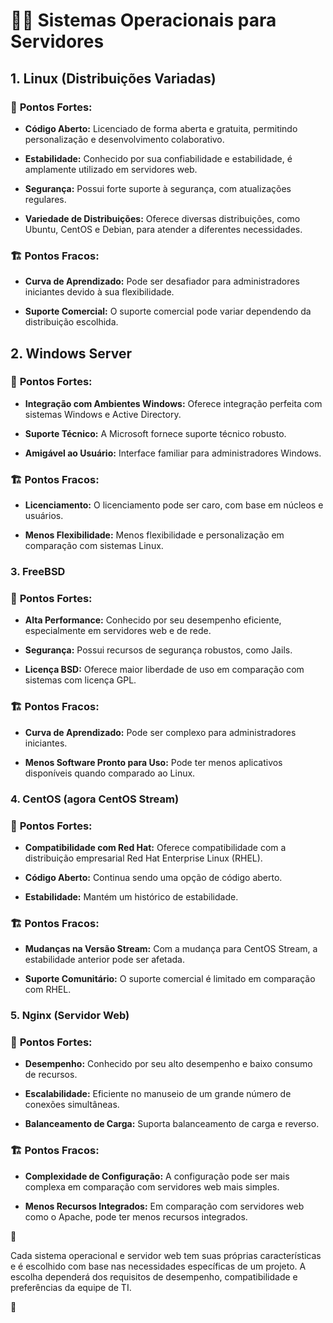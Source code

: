 # 👩‍💻 Sistemas Operacionais para Servidores

## 1. Linux (Distribuições Variadas)

### 🦾 **Pontos Fortes:**

- **Código Aberto:** Licenciado de forma aberta e gratuita, permitindo personalização e desenvolvimento colaborativo.

- **Estabilidade:** Conhecido por sua confiabilidade e estabilidade, é amplamente utilizado em servidores web.

- **Segurança:** Possui forte suporte à segurança, com atualizações regulares.

- **Variedade de Distribuições:** Oferece diversas distribuições, como Ubuntu, CentOS e Debian, para atender a diferentes necessidades.

### 🏗 **Pontos Fracos:**

- **Curva de Aprendizado:** Pode ser desafiador para administradores iniciantes devido à sua flexibilidade.

- **Suporte Comercial:** O suporte comercial pode variar dependendo da distribuição escolhida.

## 2. Windows Server

### 🦾 **Pontos Fortes:**

- **Integração com Ambientes Windows:** Oferece integração perfeita com sistemas Windows e Active Directory.

- **Suporte Técnico:** A Microsoft fornece suporte técnico robusto.

- **Amigável ao Usuário:** Interface familiar para administradores Windows.

### 🏗 **Pontos Fracos:**

- **Licenciamento:** O licenciamento pode ser caro, com base em núcleos e usuários.

- **Menos Flexibilidade:** Menos flexibilidade e personalização em comparação com sistemas Linux.

### 3. FreeBSD

### 🦾 **Pontos Fortes:**

- **Alta Performance:** Conhecido por seu desempenho eficiente, especialmente em servidores web e de rede.

- **Segurança:** Possui recursos de segurança robustos, como Jails.

- **Licença BSD:** Oferece maior liberdade de uso em comparação com sistemas com licença GPL.

### 🏗 **Pontos Fracos:**

- **Curva de Aprendizado:** Pode ser complexo para administradores iniciantes.

- **Menos Software Pronto para Uso:** Pode ter menos aplicativos disponíveis quando comparado ao Linux.

### 4. CentOS (agora CentOS Stream)

### 🦾 **Pontos Fortes:**

- **Compatibilidade com Red Hat:** Oferece compatibilidade com a distribuição empresarial Red Hat Enterprise Linux (RHEL).

- **Código Aberto:** Continua sendo uma opção de código aberto.

- **Estabilidade:** Mantém um histórico de estabilidade.

### 🏗 **Pontos Fracos:**

- **Mudanças na Versão Stream:** Com a mudança para CentOS Stream, a estabilidade anterior pode ser afetada.

- **Suporte Comunitário:** O suporte comercial é limitado em comparação com RHEL.

### 5. Nginx (Servidor Web)

### 🦾 **Pontos Fortes:**

- **Desempenho:** Conhecido por seu alto desempenho e baixo consumo de recursos.

- **Escalabilidade:** Eficiente no manuseio de um grande número de conexões simultâneas.

- **Balanceamento de Carga:** Suporta balanceamento de carga e reverso.

### 🏗 **Pontos Fracos:**

- **Complexidade de Configuração:** A configuração pode ser mais complexa em comparação com servidores web mais simples.

- **Menos Recursos Integrados:** Em comparação com servidores web como o Apache, pode ter menos recursos integrados.

📌

Cada sistema operacional e servidor web tem suas próprias características e é escolhido com base nas necessidades específicas de um projeto. A escolha dependerá dos requisitos de desempenho, compatibilidade e preferências da equipe de TI.

📌
